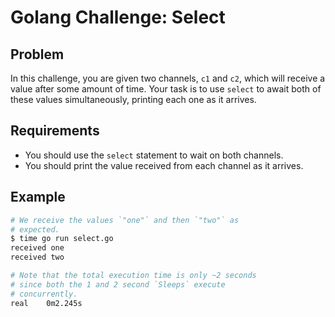 # Golang Challenge: Select

## Problem

In this challenge, you are given two channels, `c1` and `c2`, which will receive a value after some amount of time. Your task is to use `select` to await both of these values simultaneously, printing each one as it arrives.

## Requirements

- You should use the `select` statement to wait on both channels.
- You should print the value received from each channel as it arrives.

## Example

```sh
# We receive the values `"one"` and then `"two"` as
# expected.
$ time go run select.go 
received one
received two

# Note that the total execution time is only ~2 seconds
# since both the 1 and 2 second `Sleeps` execute
# concurrently.
real	0m2.245s

```